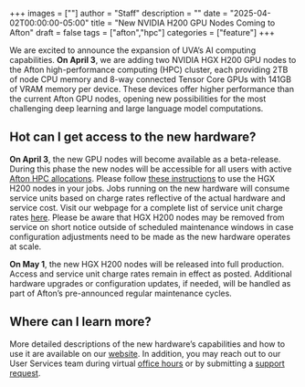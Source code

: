 ﻿+++ 
images = [""]
author = "Staff"
description = ""
date = "2025-04-02T00:00:00-05:00"
title = "New NVIDIA H200 GPU Nodes Coming to Afton"
draft = false
tags = ["afton","hpc"]
categories = ["feature"]
+++

<p>
We are excited to announce the expansion of UVA’s AI computing capabilities. <b>On April 3</b>, we are adding two NVIDIA HGX H200 GPU nodes to the Afton high-performance computing (HPC) cluster, each providing 2TB of node CPU memory and 8-way connected Tensor Core GPUs with 141GB of VRAM memory per device. These devices offer higher performance than the current Afton GPU nodes, opening new possibilities for the most challenging deep learning and large language model computations.</p>

## Hot can I get access to the new hardware?

**On April 3**, the new GPU nodes will become available as a beta-release. During this phase the new nodes will be accessible for all users with active [Afton HPC allocations](https://www.rc.virginia.edu/userinfo/hpc/access/). Please follow [these instructions](https://www.rc.virginia.edu/userinfo/hpc/basepod/#hgx-h200-nodes) to use the HGX H200 nodes in your jobs. Jobs running on the new hardware will consume service units based on charge rates reflective of the actual hardware and service cost. Visit our webpage for a complete list of service unit charge rates [here](https://www.rc.virginia.edu/userinfo/hpc/#hardware-configuration). Please be aware that HGX H200 nodes may be removed from service on short notice outside of scheduled maintenance windows in case configuration adjustments need to be made as the new hardware operates at scale. 

**On May 1**, the new HGX H200 nodes will be released into full production. Access and service unit charge rates remain in effect as posted. Additional hardware upgrades or configuration updates, if needed, will be handled as part of Afton’s pre-announced regular maintenance cycles.   

## Where can I learn more? 

More detailed descriptions of the new hardware’s capabilities and how to use it are available on our [website](https://www.rc.virginia.edu/userinfo/hpc/basepod/#hgx-h200-nodes). In addition, you may reach out to our User Services team during virtual [office hours](https://www.rc.virginia.edu/support/#office-hours) or by submitting a [support request](https://www.rc.virginia.edu/form/support-request/).
 
